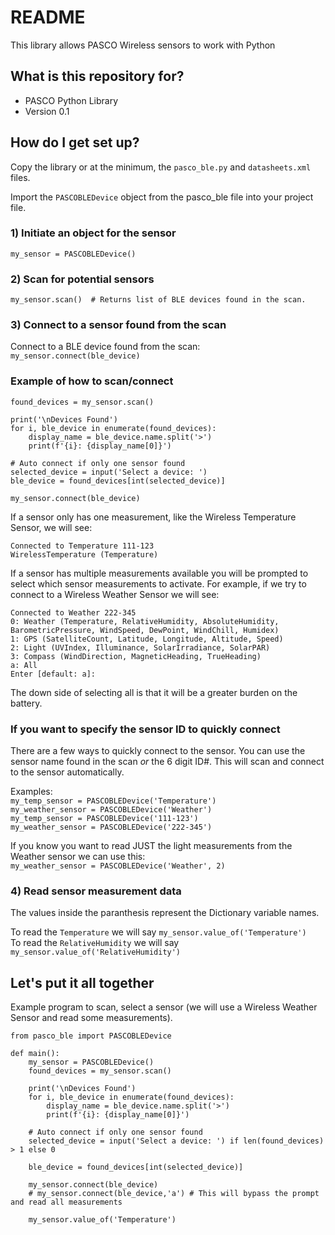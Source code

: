 # README #

This library allows PASCO Wireless sensors to work with Python

## What is this repository for? ##

* PASCO Python Library
* Version 0.1

## How do I get set up? ##

Copy the library or at the minimum, the `pasco_ble.py` and `datasheets.xml` files.

Import the `PASCOBLEDevice` object from the pasco_ble file into your project file.

### 1) Initiate an object for the sensor ###
`my_sensor = PASCOBLEDevice()`

### 2) Scan for potential sensors ###
`my_sensor.scan()  # Returns list of BLE devices found in the scan.`

### 3) Connect to a sensor found from the scan ###
Connect to a BLE device found from the scan:  
`my_sensor.connect(ble_device)`

### Example of how to scan/connect ###
```
found_devices = my_sensor.scan()

print('\nDevices Found')
for i, ble_device in enumerate(found_devices):
    display_name = ble_device.name.split('>')
    print(f'{i}: {display_name[0]}')

# Auto connect if only one sensor found
selected_device = input('Select a device: ')
ble_device = found_devices[int(selected_device)]

my_sensor.connect(ble_device)
```

If a sensor only has one measurement, like the Wireless Temperature Sensor, we will see:
```
Connected to Temperature 111-123
WirelessTemperature (Temperature)
```

If a sensor has multiple measurements available you will be prompted to select which sensor measurements to activate. For example, if we try to connect to a Wireless Weather Sensor we will see:
```
Connected to Weather 222-345
0: Weather (Temperature, RelativeHumidity, AbsoluteHumidity, BarometricPressure, WindSpeed, DewPoint, WindChill, Humidex)
1: GPS (SatelliteCount, Latitude, Longitude, Altitude, Speed)
2: Light (UVIndex, Illuminance, SolarIrradiance, SolarPAR)
3: Compass (WindDirection, MagneticHeading, TrueHeading)
a: All
Enter [default: a]:
```

The down side of selecting all is that it will be a greater burden on the battery.

### If you want to specify the sensor ID to quickly connect ###
There are a few ways to quickly connect to the sensor. You can use the sensor name found in the scan *or* the 6 digit ID#. This will scan and connect to the sensor automatically.

Examples:  
`my_temp_sensor = PASCOBLEDevice('Temperature')`  
`my_weather_sensor = PASCOBLEDevice('Weather')`  
`my_temp_sensor = PASCOBLEDevice('111-123')`  
`my_weather_sensor = PASCOBLEDevice('222-345')`  

If you know you want to read JUST the light measurements from the Weather sensor we can use this:  
`my_weather_sensor = PASCOBLEDevice('Weather', 2)`  


### 4) Read sensor measurement data ###
The values inside the paranthesis represent the Dictionary variable names.

To read the `Temperature` we will say `my_sensor.value_of('Temperature')`  
To read the `RelativeHumidity` we will say `my_sensor.value_of('RelativeHumidity')`


## Let's put it all together ##
Example program to scan, select a sensor (we will use a Wireless Weather Sensor and read some measurements).

```
from pasco_ble import PASCOBLEDevice

def main():
    my_sensor = PASCOBLEDevice()
    found_devices = my_sensor.scan()
    
    print('\nDevices Found')
    for i, ble_device in enumerate(found_devices):
        display_name = ble_device.name.split('>')
        print(f'{i}: {display_name[0]}')

    # Auto connect if only one sensor found
    selected_device = input('Select a device: ') if len(found_devices) > 1 else 0
    
    ble_device = found_devices[int(selected_device)]

    my_sensor.connect(ble_device)
    # my_sensor.connect(ble_device,'a') # This will bypass the prompt and read all measurements

    my_sensor.value_of('Temperature')

```
